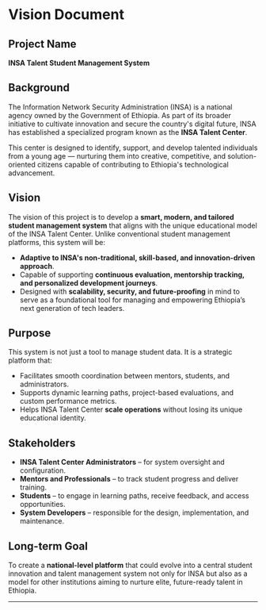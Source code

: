 # Vision Document

## Project Name
**INSA Talent Student Management System**

## Background

The Information Network Security Administration (INSA) is a national agency owned by the Government of Ethiopia. As part of its broader initiative to cultivate innovation and secure the country's digital future, INSA has established a specialized program known as the **INSA Talent Center**.

This center is designed to identify, support, and develop talented individuals from a young age — nurturing them into creative, competitive, and solution-oriented citizens capable of contributing to Ethiopia's technological advancement.

## Vision

The vision of this project is to develop a **smart, modern, and tailored student management system** that aligns with the unique educational model of the INSA Talent Center. Unlike conventional student management platforms, this system will be:

- **Adaptive to INSA's non-traditional, skill-based, and innovation-driven approach**.
- Capable of supporting **continuous evaluation, mentorship tracking, and personalized development journeys**.
- Designed with **scalability, security, and future-proofing** in mind to serve as a foundational tool for managing and empowering Ethiopia’s next generation of tech leaders.

## Purpose

This system is not just a tool to manage student data. It is a strategic platform that:

- Facilitates smooth coordination between mentors, students, and administrators.
- Supports dynamic learning paths, project-based evaluations, and custom performance metrics.
- Helps INSA Talent Center **scale operations** without losing its unique educational identity.

## Stakeholders

- **INSA Talent Center Administrators** – for system oversight and configuration.
- **Mentors and Professionals** – to track student progress and deliver training.
- **Students** – to engage in learning paths, receive feedback, and access opportunities.
- **System Developers** – responsible for the design, implementation, and maintenance.

## Long-term Goal

To create a **national-level platform** that could evolve into a central student innovation and talent management system not only for INSA but also as a model for other institutions aiming to nurture elite, future-ready talent in Ethiopia.

---